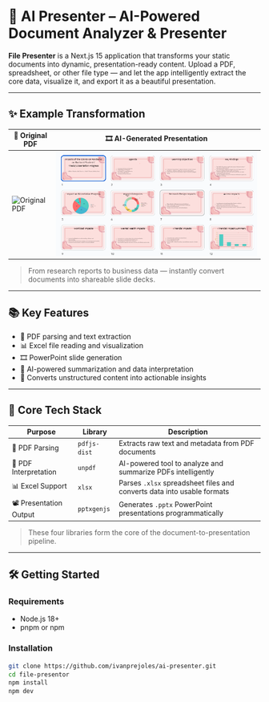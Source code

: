 # 🧠 AI Presenter – AI-Powered Document Analyzer & Presenter

**File Presenter** is a Next.js 15 application that transforms your static documents into dynamic, presentation-ready content. Upload a PDF, spreadsheet, or other file type — and let the app intelligently extract the core data, visualize it, and export it as a beautiful presentation.

---

## ✨ Example Transformation

| 📄 Original PDF                                                                 | 🎞️ AI-Generated Presentation                                                   |
|----------------------------------------------------------------------------------|----------------------------------------------------------------------------------|
| ![Original PDF](./public/images/original-pdf.png)                               | ![Generated Presentation](./public/Screenshot%202025-05-28%20141231.png)                   |

> From research reports to business data — instantly convert documents into shareable slide decks.

---

## 📚 Key Features

- 📄 PDF parsing and text extraction
- 📊 Excel file reading and visualization
- 🎞️ PowerPoint slide generation
- 🤖 AI-powered summarization and data interpretation
- 🧠 Converts unstructured content into actionable insights

---

## 🚀 Core Tech Stack

| Purpose                | Library           | Description                                                                 |
|------------------------|-------------------|-----------------------------------------------------------------------------|
| 📄 PDF Parsing         | `pdfjs-dist`      | Extracts raw text and metadata from PDF documents                          |
| 🧠 PDF Interpretation  | `unpdf`           | AI-powered tool to analyze and summarize PDFs intelligently                |
| 📊 Excel Support       | `xlsx`            | Parses `.xlsx` spreadsheet files and converts data into usable formats     |
| 📽️ Presentation Output| `pptxgenjs`       | Generates `.pptx` PowerPoint presentations programmatically                |

> These four libraries form the core of the document-to-presentation pipeline.

---

## 🛠️ Getting Started

### Requirements

- Node.js 18+
- pnpm or npm

### Installation

```bash
git clone https://github.com/ivanprejoles/ai-presenter.git
cd file-presentor
npm install
npm dev
